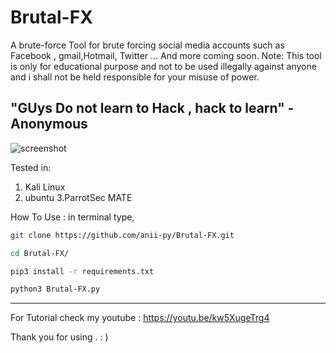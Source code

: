 # Brutal-FX
A brute-force Tool for brute forcing social media accounts such as Facebook , gmail,Hotmail, Twitter ... And more coming soon.
Note: This tool is only for educational purpose and not to be used illegally against anyone and i shall not be held responsible for your misuse of power. 


"GUys Do not learn to Hack , hack to learn" 
                              -Anonymous
------------------------------------------------------------------------------------------------
![screenshot](https://user-images.githubusercontent.com/68897241/91157052-5f901000-e6b4-11ea-861b-1e92c7435714.png)

Tested in:
 1. Kali Linux
 2. ubuntu
 3.ParrotSec MATE 

 
 
How To Use :
in terminal type,
```bash
git clone https://github.com/anii-py/Brutal-FX.git

cd Brutal-FX/

pip3 install -r requirements.txt

python3 Brutal-FX.py
```
------------------------------------------------------------------------------------------------------
For Tutorial check my youtube : https://youtu.be/kw5XugeTrg4

Thank you for using . : )
